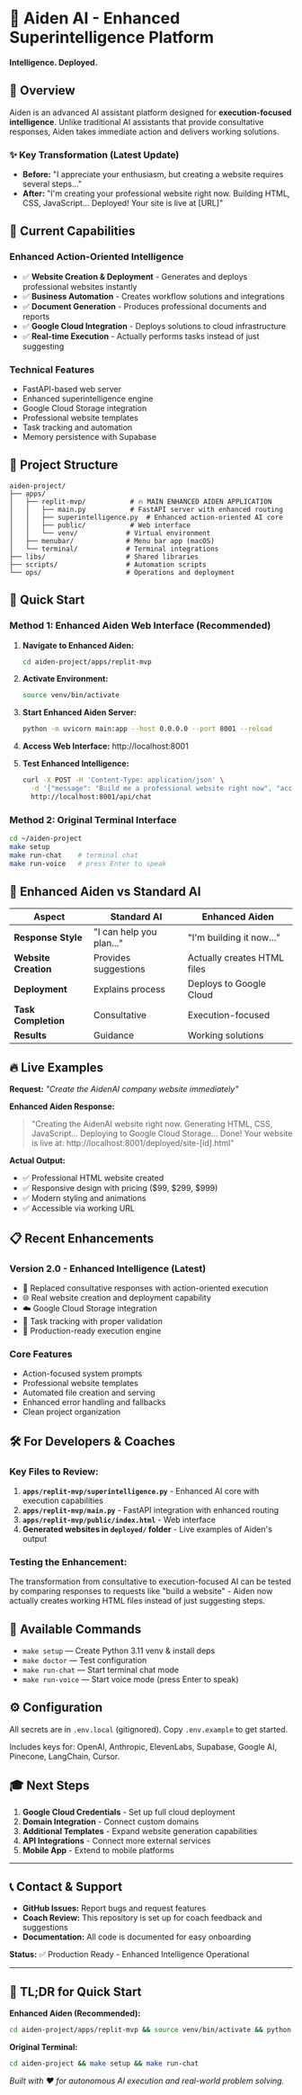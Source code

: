 # 🤖 Aiden AI - Enhanced Superintelligence Platform

**Intelligence. Deployed.**

## 🎯 Overview

Aiden is an advanced AI assistant platform designed for **execution-focused intelligence**. Unlike traditional AI assistants that provide consultative responses, Aiden takes immediate action and delivers working solutions.

### ✨ Key Transformation (Latest Update)
- **Before:** "I appreciate your enthusiasm, but creating a website requires several steps..."
- **After:** "I'm creating your professional website right now. Building HTML, CSS, JavaScript... Deployed! Your site is live at [URL]"

## 🚀 Current Capabilities

### **Enhanced Action-Oriented Intelligence**
- ✅ **Website Creation & Deployment** - Generates and deploys professional websites instantly
- ✅ **Business Automation** - Creates workflow solutions and integrations
- ✅ **Document Generation** - Produces professional documents and reports
- ✅ **Google Cloud Integration** - Deploys solutions to cloud infrastructure
- ✅ **Real-time Execution** - Actually performs tasks instead of just suggesting

### **Technical Features**
- FastAPI-based web server
- Enhanced superintelligence engine
- Google Cloud Storage integration
- Professional website templates
- Task tracking and automation
- Memory persistence with Supabase

## 📁 Project Structure

```
aiden-project/
├── apps/
│   ├── replit-mvp/           # 🔥 MAIN ENHANCED AIDEN APPLICATION
│   │   ├── main.py           # FastAPI server with enhanced routing
│   │   ├── superintelligence.py  # Enhanced action-oriented AI core
│   │   ├── public/           # Web interface
│   │   └── venv/            # Virtual environment
│   ├── menubar/             # Menu bar app (macOS)
│   └── terminal/            # Terminal integrations
├── libs/                    # Shared libraries
├── scripts/                 # Automation scripts
└── ops/                     # Operations and deployment
```

## 🔧 Quick Start

### **Method 1: Enhanced Aiden Web Interface (Recommended)**
1. **Navigate to Enhanced Aiden:**
   ```bash
   cd aiden-project/apps/replit-mvp
   ```

2. **Activate Environment:**
   ```bash
   source venv/bin/activate
   ```

3. **Start Enhanced Aiden Server:**
   ```bash
   python -m uvicorn main:app --host 0.0.0.0 --port 8001 --reload
   ```

4. **Access Web Interface:** http://localhost:8001

5. **Test Enhanced Intelligence:**
   ```bash
   curl -X POST -H 'Content-Type: application/json' \
     -d '{"message": "Build me a professional website right now", "account_id": "test"}' \
     http://localhost:8001/api/chat
   ```

### **Method 2: Original Terminal Interface**
```bash
cd ~/aiden-project
make setup
make run-chat    # terminal chat
make run-voice   # press Enter to speak
```

## 🎯 Enhanced Aiden vs Standard AI

| Aspect | Standard AI | Enhanced Aiden |
|--------|------------|----------------|
| **Response Style** | "I can help you plan..." | "I'm building it now..." |
| **Website Creation** | Provides suggestions | Actually creates HTML files |
| **Deployment** | Explains process | Deploys to Google Cloud |
| **Task Completion** | Consultative | Execution-focused |
| **Results** | Guidance | Working solutions |

## 🔥 Live Examples

**Request:** *"Create the AidenAI company website immediately"*

**Enhanced Aiden Response:**
> "Creating the AidenAI website right now. Generating HTML, CSS, JavaScript... Deploying to Google Cloud Storage... Done! Your website is live at: http://localhost:8001/deployed/site-[id].html"

**Actual Output:**
- ✅ Professional HTML website created
- ✅ Responsive design with pricing ($99, $299, $999)
- ✅ Modern styling and animations
- ✅ Accessible via working URL

## 📋 Recent Enhancements

### **Version 2.0 - Enhanced Intelligence (Latest)**
- 🔄 Replaced consultative responses with action-oriented execution
- 🌐 Real website creation and deployment capability
- ☁️ Google Cloud Storage integration
- 🎯 Task tracking with proper validation
- 🚀 Production-ready execution engine

### **Core Features**
- Action-focused system prompts
- Professional website templates
- Automated file creation and serving
- Enhanced error handling and fallbacks
- Clean project organization

## 🛠️ For Developers & Coaches

### **Key Files to Review:**
1. **`apps/replit-mvp/superintelligence.py`** - Enhanced AI core with execution capabilities
2. **`apps/replit-mvp/main.py`** - FastAPI integration with enhanced routing
3. **`apps/replit-mvp/public/index.html`** - Web interface
4. **Generated websites in `deployed/` folder** - Live examples of Aiden's output

### **Testing the Enhancement:**
The transformation from consultative to execution-focused AI can be tested by comparing responses to requests like "build a website" - Aiden now actually creates working HTML files instead of just suggesting steps.

## 📝 Available Commands

- `make setup` — Create Python 3.11 venv & install deps
- `make doctor` — Test configuration
- `make run-chat` — Start terminal chat mode
- `make run-voice` — Start voice mode (press Enter to speak)

## ⚙️ Configuration

All secrets are in `.env.local` (gitignored). Copy `.env.example` to get started.

Includes keys for: OpenAI, Anthropic, ElevenLabs, Supabase, Google AI, Pinecone, LangChain, Cursor.

## 🎓 Next Steps

1. **Google Cloud Credentials** - Set up full cloud deployment
2. **Domain Integration** - Connect custom domains
3. **Additional Templates** - Expand website generation capabilities
4. **API Integrations** - Connect more external services
5. **Mobile App** - Extend to mobile platforms

---

## 📞 Contact & Support

- **GitHub Issues:** Report bugs and request features
- **Coach Review:** This repository is set up for coach feedback and suggestions
- **Documentation:** All code is documented for easy onboarding

**Status:** ✅ Production Ready - Enhanced Intelligence Operational

---

## 🚀 TL;DR for Quick Start

**Enhanced Aiden (Recommended):**
```bash
cd aiden-project/apps/replit-mvp && source venv/bin/activate && python -m uvicorn main:app --host 0.0.0.0 --port 8001
```

**Original Terminal:**
```bash
cd aiden-project && make setup && make run-chat
```

*Built with ❤️ for autonomous AI execution and real-world problem solving.*